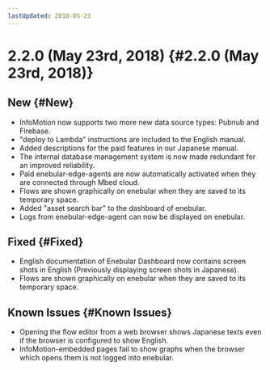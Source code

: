 ```yaml
---
lastUpdated: 2018-05-23
---
```


# 2.2.0 (May 23rd, 2018) {#2.2.0 (May 23rd, 2018)}

## New {#New}

* InfoMotion now supports two more new data source types: Pubnub and Firebase.
* "deploy to Lambda" instructions are included to the English manual.
* Added descriptions for the paid features in our Japanese manual.
* The internal database management system is now made redundant for an improved reliability.
* Paid enebular-edge-agents are now automatically activated when they are connected through Mbed cloud.
* Flows are shown graphically on enebular when they are saved to its temporary space.
* Added "asset search bar" to the dashboard of enebular.
* Logs from enebular-edge-agent can now be displayed on enebular.

## Fixed {#Fixed}

* English documentation of Enebular Dashboard now contains screen shots in English (Previously displaying screen shots in Japanese).
* Flows are shown graphically on enebular when they are saved to its temporary space.

## Known Issues {#Known Issues}

* Opening the flow editor from a web browser shows Japanese texts even if the browser is configured to show English.
* InfoMotion-embedded pages fail to show graphs when the browser which opens them is not logged into enebular.
